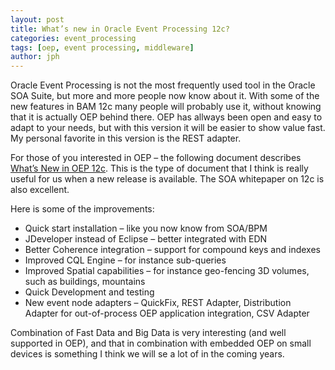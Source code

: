 ```yaml
---
layout: post
title: What’s new in Oracle Event Processing 12c?
categories: event_processing
tags: [oep, event processing, middleware]
author: jph
---
```


Oracle Event Processing is not the most frequently used tool in the Oracle SOA Suite, but more and more people now know about it. With some of the new features in BAM 12c many people will probably use it, without knowing that it is actually OEP behind there. OEP has allways been open and easy to adapt to your needs, but with this version it will be easier to show value fast. My personal favorite in this version is the REST adapter.

For those of you interested in OEP – the following document describes [What’s New in OEP 12c](http://www.oracle.com/technetwork/middleware/complex-event-processing/overview/whatisnewoep12c-2229223.pdf). This is the type of document that I think is really useful for us when a new release is available. The SOA whitepaper on 12c is also excellent.

Here is some of the improvements:

* Quick start installation – like you now know from SOA/BPM
* JDeveloper instead of Eclipse – better integrated with EDN
* Better Coherence integration – support for compound keys and indexes
* Improved CQL Engine – for instance sub-queries
* Improved Spatial capabilities – for instance  geo-fencing 3D volumes, such as buildings, mountains
* Quick Development and testing
* New event node adapters – QuickFix, REST Adapter, Distribution Adapter for out-of-process OEP application
integration, CSV Adapter

Combination of Fast Data and Big Data is very interesting (and well supported in OEP), and that in combination with embedded OEP on small devices is something I think we will se a lot of in the coming years.